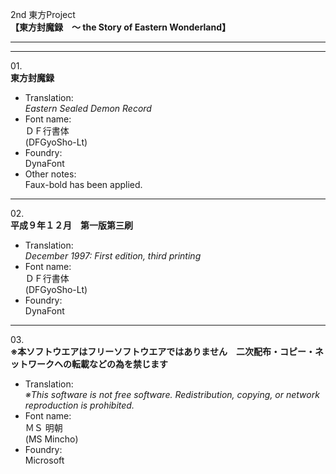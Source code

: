 2nd 東方Project  
**【東方封魔録　～ the Story of Eastern Wonderland】**

---  
---

01\.  
**東方封魔録**
  - Translation:  
*Eastern Sealed Demon Record*
  - Font name:  
ＤＦ行書体  
(DFGyoSho-Lt)
  - Foundry:  
DynaFont
  - Other notes:  
Faux-bold has been applied.

---

02\.  
**平成９年１２月　第一版第三刷**
  - Translation:  
*December 1997: First edition, third printing*
  - Font name:  
ＤＦ行書体  
(DFGyoSho-Lt)
  - Foundry:  
DynaFont

---

03\.  
**※本ソフトウエアはフリーソフトウエアではありません　二次配布・コピー・ネットワークヘの転載などの為を禁じます**
  - Translation:  
*※This software is not free software. Redistribution, copying, or network reproduction is prohibited.*
  - Font name:  
ＭＳ 明朝  
(MS Mincho)
  - Foundry:  
Microsoft
